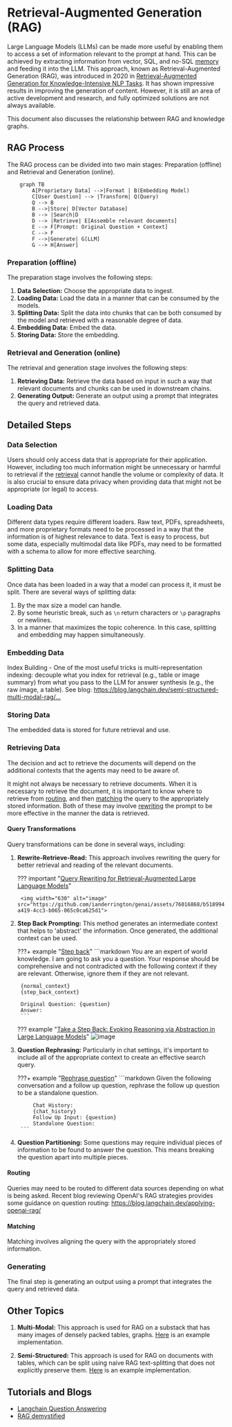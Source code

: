 # Retrieval-Augmented Generation (RAG)

Large Language Models (LLMs) can be made more useful by enabling them to access a set of information relevant to the prompt at hand. This can be achieved by extracting information from vector, SQL, and no-SQL [memory](./memory.md) and feeding it into the LLM. This approach, known as Retrieval-Augmented Generation (RAG), was introduced in 2020 in [Retrieval-Augmented Generation for Knowledge-Intensive NLP Tasks](https://arxiv.org/abs/2005.11401). It has shown impressive results in improving the generation of content. However, it is still an area of active development and research, and fully optimized solutions are not always available.

This document also discusses the relationship between RAG and knowledge graphs.

## RAG Process

The RAG process can be divided into two main stages: Preparation (offline) and Retrieval and Generation (online).

```mermaid
    graph TB
        A[Proprietary Data] -->|Format | B(Embedding Model)
        C[User Question] --> |Transform| Q(Query)
        Q --> B
        B -->|Store| D[Vector Database]
        B --> |Search|D
        D --> |Retrieve| E[Assemble relevant documents]
        E --> F[Prompt: Original Question + Context]
        C --> F
        F -->|Generate| G[LLM]
        G --> H[Answer]
```

### Preparation (offline)

The preparation stage involves the following steps:

1. **Data Selection:** Choose the appropriate data to ingest.
2. **Loading Data:** Load the data in a manner that can be consumed by the models.
3. **Splitting Data:** Split the data into chunks that can be both consumed by the model and retrieved with a reasonable degree of data.
4. **Embedding Data:** Embed the data.
5. **Storing Data:** Store the embedding.

### Retrieval and Generation (online)

The retrieval and generation stage involves the following steps:

1. **Retrieving Data:** Retrieve the data based on input in such a way that relevant documents and chunks can be used in downstream chains.
2. **Generating Output:** Generate an output using a prompt that integrates the query and retrieved data.

## Detailed Steps

### Data Selection

Users should only access data that is appropriate for their application. However, including too much information might be unnecessary or harmful to retrieval if the [retrieval](#retrieval) cannot handle the volume or complexity of data. It is also crucial to ensure data privacy when providing data that might not be appropriate (or legal) to access.

### Loading Data

Different data types require different loaders. Raw text, PDFs, spreadsheets, and more proprietary formats need to be processed in a way that the information is of highest relevance to data. Text is easy to process, but some data, especially multimodal data like PDFs, may need to be formatted with a schema to allow for more effective searching.

### Splitting Data

Once data has been loaded in a way that a model can process it, it must be split. There are several ways of splitting data:

1. By the max size a model can handle.
2. By some heuristic break, such as `\n` return characters or `\p` paragraphs or newlines.
3. In a manner that maximizes the topic coherence. In this case, splitting and embedding may happen simultaneously.

### Embedding Data

Index Building - One of the most useful tricks is multi-representation indexing: decouple what you index for retrieval (e.g., table or image summary) from what you pass to the LLM for answer synthesis (e.g., the raw image, a table). See blog: 
https://blog.langchain.dev/semi-structured-multi-modal-rag/…

### Storing Data

The embedded data is stored for future retrieval and use.

### Retrieving Data

The decision and act to retrieve the documents will depend on the additional contexts that the agents may need to be aware of. 

It might not always be necessary to retrieve documents. When it is necessary to retrieve the document, it is important to know where to retrieve from [routing](#routing), and then [matching](#matching) the query to the appropriately stored information. Both of these may involve [rewriting](#query-transformations) the prompt to be more effective in the manner the data is retrieved. 

#### Query Transformations

Query transformations can be done in several ways, including:

1. **Rewrite-Retrieve-Read:** This approach involves rewriting the query for better retrieval and reading of the relevant documents.

    ??? important "[Query Rewriting for Retrieval-Augmented Large Language Models](https://arxiv.org/pdf/2305.14283.pdf)"
    
        <img width="630" alt="image" src="https://github.com/ianderrington/genai/assets/76016868/b518994c-a419-4cc3-b065-065c0ca625d1">

2. **Step Back Prompting:** This method generates an intermediate context that helps to 'abstract' the information. Once generated, the additional context can be used.

    ???+ example "[Step back](https://smith.langchain.com/hub/langchain-ai/stepback-answer)"
        ```markdown
        You are an expert of world knowledge. I am going to ask you a question. Your response should be comprehensive and not contradicted with the following context if they are relevant. Otherwise, ignore them if they are not relevant.
        
        {normal_context}
        {step_back_context}
        
        Original Question: {question}
        Answer:
        ```

    ??? example "[Take a Step Back: Evoking Reasoning via Abstraction in Large Language Models](https://arxiv.org/pdf/2310.06117.pdf)"
        ![image](https://github.com/ianderrington/genai/assets/76016868/970df1c9-cdfc-4a9e-9dcf-f83944e6102c)

3. **Question Rephrasing:** Particularly in chat settings, it's important to include all of the appropriate context to create an effective search query. 

    ???+ example "[Rephrase question](https://smith.langchain.com/hub/langchain-ai/weblangchain-search-query)"
        ```markdown
            Given the following conversation and a follow up question, rephrase the follow up question to be a standalone question.
            
            Chat History:
            {chat_history}
            Follow Up Input: {question}
            Standalone Question:
        ```

4. **Question Partitioning:** Some questions may require individual pieces of information to be found to answer the question. This means breaking the question apart into multiple pieces. 

#### Routing

Queries may need to be routed to different data sources depending on what is being asked. Recent blog reviewing OpenAI's RAG strategies provides some guidance on question routing: https://blog.langchain.dev/applying-openai-rag/

#### Matching

Matching involves aligning the query with the appropriately stored information. 

### Generating

The final step is generating an output using a prompt that integrates the query and retrieved data. 

## Other Topics

1. **Multi-Modal:** This approach is used for RAG on a substack that has many images of densely packed tables, graphs. [Here](https://github.com/langchain-ai/langchain/blob/master/cookbook/Multi_modal_RAG.ipynb) is an example implementation.

2. **Semi-Structured:** This approach is used for RAG on documents with tables, which can be split using naive RAG text-splitting that does not explicitly preserve them. [Here](https://github.com/langchain-ai/langchain/blob/master/cookbook/Semi_Structured_RAG.ipynb) is an example implementation.

## Tutorials and Blogs

- [Langchain Question Answering](https://python.langchain.com/docs/use_cases/question_answering/) 
- [RAG demystified](https://github.com/pchunduri6/rag-demystified/blob/main/complex_qa.py)
